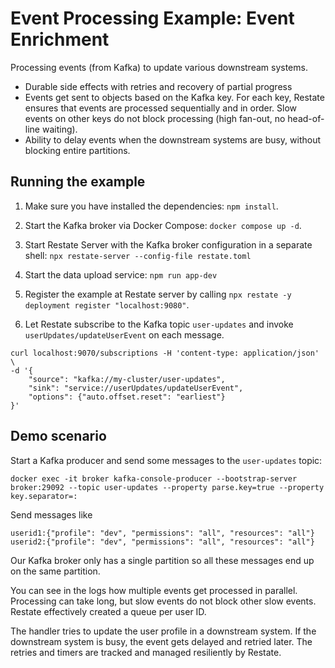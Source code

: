 # Event Processing Example: Event Enrichment

Processing events (from Kafka) to update various downstream systems.
- Durable side effects with retries and recovery of partial progress
- Events get sent to objects based on the Kafka key. 
  For each key, Restate ensures that events are processed sequentially and in order. 
  Slow events on other keys do not block processing (high fan-out, no head-of-line waiting). 
- Ability to delay events when the downstream systems are busy, without blocking
  entire partitions.

  
## Running the example

1. Make sure you have installed the dependencies: `npm install`.

2. Start the Kafka broker via Docker Compose: `docker compose up -d`.

3. Start Restate Server with the Kafka broker configuration in a separate shell: `npx restate-server --config-file restate.toml`

4. Start the data upload service: `npm run app-dev`

5. Register the example at Restate server by calling `npx restate -y deployment register "localhost:9080"`.

6. Let Restate subscribe to the Kafka topic `user-updates` and invoke `userUpdates/updateUserEvent` on each message.
```shell
curl localhost:9070/subscriptions -H 'content-type: application/json' \
-d '{
    "source": "kafka://my-cluster/user-updates",
    "sink": "service://userUpdates/updateUserEvent",
    "options": {"auto.offset.reset": "earliest"}
}'
```

## Demo scenario

Start a Kafka producer and send some messages to the `user-updates` topic:
```shell
docker exec -it broker kafka-console-producer --bootstrap-server broker:29092 --topic user-updates --property parse.key=true --property key.separator=:
```
Send messages like
```
userid1:{"profile": "dev", "permissions": "all", "resources": "all"}
userid2:{"profile": "dev", "permissions": "all", "resources": "all"}
```

Our Kafka broker only has a single partition so all these messages end up on the same partition. 

You can see in the logs how multiple events get processed in parallel. 
Processing can take long, but slow events do not block other slow events.
Restate effectively created a queue per user ID.  

The handler tries to update the user profile in a downstream system.
If the downstream system is busy, the event gets delayed and retried later.
The retries and timers are tracked and managed resiliently by Restate.

